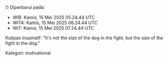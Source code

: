 ⏰ Diperbarui pada:
- WIB: Kamis, 15 Mei 2025 05.24.44 UTC
- WITA: Kamis, 15 Mei 2025 06.24.44 UTC
- WIT: Kamis, 15 Mei 2025 07.24.44 UTC

Kutipan Inspiratif:
"It's not the size of the dog in the fight, but the size of the fight in the dog."


Kategori: motivational

